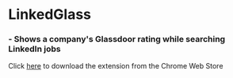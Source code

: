 # LinkedGlass
### - Shows a company's Glassdoor rating while searching LinkedIn jobs

Click [here](https://chrome.google.com/webstore/detail/linkedglass/fpbdaidhinajmkodbahbnbhbhbklalcd) to download the extension from the Chrome Web Store

